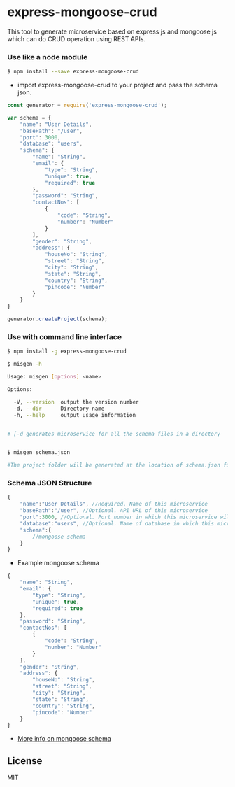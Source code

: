 # express-mongoose-crud

This tool to generate microservice based on express js and mongoose js which can do CRUD operation using REST APIs.


### Use like a node module

```sh
$ npm install --save express-mongoose-crud
```

- import express-mongoose-crud to your project and pass the schema json.

```javascript
const generator = require('express-mongoose-crud');

var schema = {
    "name": "User Details",
    "basePath": "/user",
    "port": 3000,
    "database": "users",
    "schema": {
        "name": "String",
        "email": {
            "type": "String",
            "unique": true,
            "required": true
        },
        "password": "String",
        "contactNos": [
            {
                "code": "String",
                "number": "Number"
            }
        ],
        "gender": "String",
        "address": {
            "houseNo": "String",
            "street": "String",
            "city": "String",
            "state": "String",
            "country": "String",
            "pincode": "Number"
        }
    }
}

generator.createProject(schema);

```


### Use with command line interface

```sh
$ npm install -g express-mongoose-crud

$ misgen -h

Usage: misgen [options] <name>

Options:

  -V, --version  output the version number
  -d, --dir      Directory name 
  -h, --help     output usage information


# [-d generates microservice for all the schema files in a directory
```

```sh

$ misgen schema.json

#The project folder will be generated at the location of schema.json file
```


### Schema JSON Structure

```javascript
{
    "name":"User Details", //Required. Name of this microservice
    "basePath":"/user", //Optional. API URL of this microservice
    "port":3000, //Optional. Port number in which this microservice will be running
    "database":"users", //Optional. Name of database in which this microservice will create it's collection
    "schema":{
        //mongoose schema
    }
}
```
- Example mongoose schema
```javascript
{
    "name": "String",
    "email": {
        "type": "String",
        "unique": true,
        "required": true
    },
    "password": "String",
    "contactNos": [
        {
            "code": "String",
            "number": "Number"
        }
    ],
    "gender": "String",
    "address": {
        "houseNo": "String",
        "street": "String",
        "city": "String",
        "state": "String",
        "country": "String",
        "pincode": "Number"
    }
}
```
- [More info on mongoose schema](http://mongoosejs.com/docs/guide.html)

<!--[API Documentation](https://github.com/jugnuagrawal/express-mongoose-crud/wiki)-->

License
----

MIT
